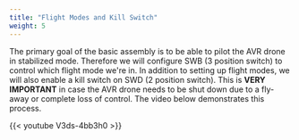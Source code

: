 ```yaml
---
title: "Flight Modes and Kill Switch"
weight: 5
---
```


The primary goal of the basic assembly is to be able to pilot the AVR drone in stabilized mode.
Therefore we will configure SWB (3 position switch) to control which flight
mode we're in. In addition to setting up flight modes, we will also enable a kill
switch on SWD (2 position switch). This is **VERY IMPORTANT** in case the
AVR drone needs to be shut down due to a fly-away or complete loss of control.
The video below demonstrates this process.

{{< youtube V3ds-4bb3h0 >}}
